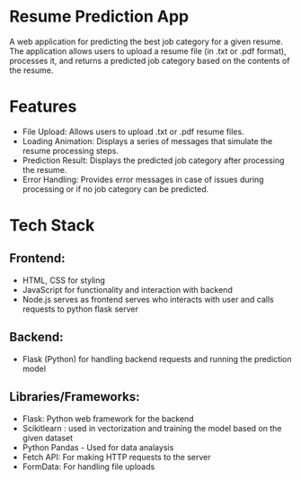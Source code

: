 # Resume Prediction App
A web application for predicting the best job category for a given resume. The application allows users to upload a resume file (in .txt or .pdf format), processes it, and returns a predicted job category based on the contents of the resume.

# Features
- File Upload: Allows users to upload .txt or .pdf resume files.
- Loading Animation: Displays a series of messages that simulate the resume processing steps.
- Prediction Result: Displays the predicted job category after processing the resume.
- Error Handling: Provides error messages in case of issues during processing or if no job category can be predicted.

# Tech Stack
## Frontend:
- HTML, CSS for styling
- JavaScript for functionality and interaction with backend
- Node.js serves as frontend serves who interacts with user and calls requests to python flask server 
## Backend:
- Flask (Python) for handling backend requests and running the prediction model
## Libraries/Frameworks:
- Flask: Python web framework for the backend
- Scikitlearn : used in vectorization and training the model based on the given dataset
- Python Pandas - Used for data analaysis
- Fetch API: For making HTTP requests to the server
- FormData: For handling file uploads

